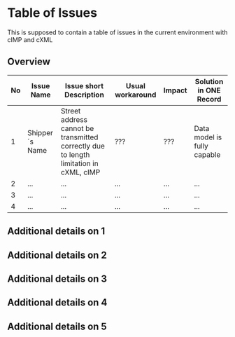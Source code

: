 # Table of Issues
This is supposed to contain a table of issues in the current environment with cIMP and cXML

## Overview

|No   	|Issue Name   	|Issue short Description   	|Usual workaround   	|Impact   	|Solution in ONE Record |
|---	|---	|---	|---	|---	|--- |
|1   	|Shipper´s Name   	|Street address cannot be transmitted correctly due to length limitation in cXML, cIMP   	|???   	|???   	|Data model is fully capable |
|2   	|...   	|...	|...   	|...   	|... |
|3   	|...   	|...	|...   	|...   	|... |
|4   	|...   	|...	|...   	|...   	|... |

## Additional details on 1
## Additional details on 2
## Additional details on 3
## Additional details on 4
## Additional details on 5
